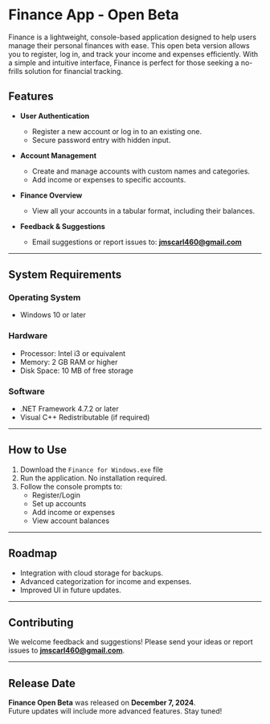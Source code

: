 # Finance App - Open Beta

Finance is a lightweight, console-based application designed to help users manage their personal finances with ease. This open beta version allows you to register, log in, and track your income and expenses efficiently. With a simple and intuitive interface, Finance is perfect for those seeking a no-frills solution for financial tracking.

## Features

- **User Authentication**  
  - Register a new account or log in to an existing one.  
  - Secure password entry with hidden input.  

- **Account Management**  
  - Create and manage accounts with custom names and categories.  
  - Add income or expenses to specific accounts.  

- **Finance Overview**  
  - View all your accounts in a tabular format, including their balances.  

- **Feedback & Suggestions**  
  - Email suggestions or report issues to: **jmscarl460@gmail.com**

---

## System Requirements

### Operating System  
- Windows 10 or later  

### Hardware  
- Processor: Intel i3 or equivalent  
- Memory: 2 GB RAM or higher  
- Disk Space: 10 MB of free storage  

### Software  
- .NET Framework 4.7.2 or later  
- Visual C++ Redistributable (if required)  

---

## How to Use

1. Download the `Finance for Windows.exe` file
2. Run the application. No installation required.  
3. Follow the console prompts to:  
   - Register/Login  
   - Set up accounts  
   - Add income or expenses  
   - View account balances  

---

## Roadmap

- Integration with cloud storage for backups.  
- Advanced categorization for income and expenses.  
- Improved UI in future updates.  

---

## Contributing

We welcome feedback and suggestions! Please send your ideas or report issues to **jmscarl460@gmail.com**.  

---

## Release Date

**Finance Open Beta** was released on **December 7, 2024**.  
Future updates will include more advanced features. Stay tuned!  
